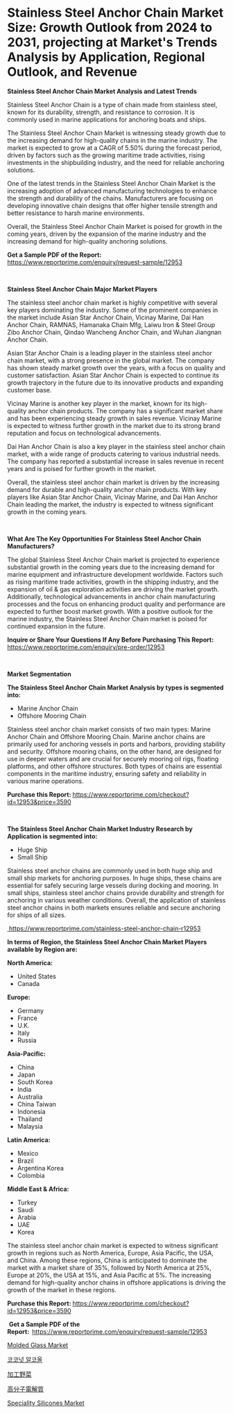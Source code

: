 <p><h1>Stainless Steel Anchor Chain Market Size: Growth Outlook from 2024 to 2031, projecting at Market's Trends Analysis by Application, Regional Outlook, and Revenue</h1></p><p><strong>Stainless Steel Anchor Chain Market Analysis and Latest Trends</strong></p>
<p><p>Stainless Steel Anchor Chain is a type of chain made from stainless steel, known for its durability, strength, and resistance to corrosion. It is commonly used in marine applications for anchoring boats and ships.</p><p>The Stainless Steel Anchor Chain Market is witnessing steady growth due to the increasing demand for high-quality chains in the marine industry. The market is expected to grow at a CAGR of 5.50% during the forecast period, driven by factors such as the growing maritime trade activities, rising investments in the shipbuilding industry, and the need for reliable anchoring solutions.</p><p>One of the latest trends in the Stainless Steel Anchor Chain Market is the increasing adoption of advanced manufacturing technologies to enhance the strength and durability of the chains. Manufacturers are focusing on developing innovative chain designs that offer higher tensile strength and better resistance to harsh marine environments.</p><p>Overall, the Stainless Steel Anchor Chain Market is poised for growth in the coming years, driven by the expansion of the marine industry and the increasing demand for high-quality anchoring solutions.</p></p>
<p><strong>Get a Sample PDF of the Report:&nbsp;</strong> <a href="https://www.reportprime.com/enquiry/request-sample/12953">https://www.reportprime.com/enquiry/request-sample/12953</a></p>
<p>&nbsp;</p>
<p><strong>Stainless Steel Anchor Chain Major Market Players</strong></p>
<p><p>The stainless steel anchor chain market is highly competitive with several key players dominating the industry. Some of the prominent companies in the market include Asian Star Anchor Chain, Vicinay Marine, Dai Han Anchor Chain, RAMNAS, Hamanaka Chain Mfg, Laiwu Iron & Steel Group Zibo Anchor Chain, Qindao Wancheng Anchor Chain, and Wuhan Jiangnan Anchor Chain.</p><p>Asian Star Anchor Chain is a leading player in the stainless steel anchor chain market, with a strong presence in the global market. The company has shown steady market growth over the years, with a focus on quality and customer satisfaction. Asian Star Anchor Chain is expected to continue its growth trajectory in the future due to its innovative products and expanding customer base.</p><p>Vicinay Marine is another key player in the market, known for its high-quality anchor chain products. The company has a significant market share and has been experiencing steady growth in sales revenue. Vicinay Marine is expected to witness further growth in the market due to its strong brand reputation and focus on technological advancements.</p><p>Dai Han Anchor Chain is also a key player in the stainless steel anchor chain market, with a wide range of products catering to various industrial needs. The company has reported a substantial increase in sales revenue in recent years and is poised for further growth in the market.</p><p>Overall, the stainless steel anchor chain market is driven by the increasing demand for durable and high-quality anchor chain products. With key players like Asian Star Anchor Chain, Vicinay Marine, and Dai Han Anchor Chain leading the market, the industry is expected to witness significant growth in the coming years.</p></p>
<p>&nbsp;</p>
<p><strong>What Are The Key Opportunities For Stainless Steel Anchor Chain Manufacturers?</strong></p>
<p><p>The global Stainless Steel Anchor Chain market is projected to experience substantial growth in the coming years due to the increasing demand for marine equipment and infrastructure development worldwide. Factors such as rising maritime trade activities, growth in the shipping industry, and the expansion of oil & gas exploration activities are driving the market growth. Additionally, technological advancements in anchor chain manufacturing processes and the focus on enhancing product quality and performance are expected to further boost market growth. With a positive outlook for the marine industry, the Stainless Steel Anchor Chain market is poised for continued expansion in the future.</p></p>
<p><strong>Inquire or Share Your Questions If Any Before Purchasing This Report:</strong> <a href="https://www.reportprime.com/enquiry/pre-order/12953">https://www.reportprime.com/enquiry/pre-order/12953</a></p>
<p>&nbsp;</p>
<p><strong>Market Segmentation</strong></p>
<p><strong>The Stainless Steel Anchor Chain Market Analysis by types is segmented into:</strong></p>
<p><ul><li>Marine Anchor Chain</li><li>Offshore Mooring Chain</li></ul></p>
<p><p>Stainless steel anchor chain market consists of two main types: Marine Anchor Chain and Offshore Mooring Chain. Marine anchor chains are primarily used for anchoring vessels in ports and harbors, providing stability and security. Offshore mooring chains, on the other hand, are designed for use in deeper waters and are crucial for securely mooring oil rigs, floating platforms, and other offshore structures. Both types of chains are essential components in the maritime industry, ensuring safety and reliability in various marine operations.</p></p>
<p><strong>Purchase this Report:&nbsp;</strong><a href="https://www.reportprime.com/checkout?id=12953&price=3590">https://www.reportprime.com/checkout?id=12953&price=3590</a></p>
<p>&nbsp;</p>
<p><strong>The Stainless Steel Anchor Chain Market Industry Research by Application is segmented into:</strong></p>
<p><ul><li>Huge Ship</li><li>Small Ship</li></ul></p>
<p><p>Stainless steel anchor chains are commonly used in both huge ship and small ship markets for anchoring purposes. In huge ships, these chains are essential for safely securing large vessels during docking and mooring. In small ships, stainless steel anchor chains provide durability and strength for anchoring in various weather conditions. Overall, the application of stainless steel anchor chains in both markets ensures reliable and secure anchoring for ships of all sizes.</p></p>
<p><a href="https://www.reportprime.com/stainless-steel-anchor-chain-r12953">&nbsp;https://www.reportprime.com/stainless-steel-anchor-chain-r12953</a></p>
<p><strong>In terms of Region, the Stainless Steel Anchor Chain Market Players available by Region are:</strong></p>
<p>
    <p> <strong> North America: </strong>
        <ul>
            <li>United States</li>
            <li>Canada</li>
        </ul>
        </p> 
    <p> <strong> Europe: </strong>
        <ul>
            <li>Germany</li>
            <li>France</li>
            <li>U.K.</li>
            <li>Italy</li>
            <li>Russia</li>
        </ul>
        </p> 
    <p> <strong> Asia-Pacific: </strong>
        <ul>
            <li>China</li>
            <li>Japan</li>
            <li>South Korea</li>
            <li>India</li>
            <li>Australia</li>
            <li>China Taiwan</li>
            <li>Indonesia</li>
            <li>Thailand</li>
            <li>Malaysia</li>
        </ul>
        </p> 
    <p> <strong> Latin America: </strong>
        <ul>
            <li>Mexico</li>
            <li>Brazil</li>
            <li>Argentina Korea</li>
            <li>Colombia</li>
        </ul>
        </p> 
    <p> <strong> Middle East & Africa: </strong>
        <ul>
            <li>Turkey</li>
            <li>Saudi</li>
            <li>Arabia</li>
            <li>UAE</li>
            <li>Korea</li>
        </ul>
    </p>
    </p>
<p><p>The stainless steel anchor chain market is expected to witness significant growth in regions such as North America, Europe, Asia Pacific, the USA, and China. Among these regions, China is anticipated to dominate the market with a market share of 35%, followed by North America at 25%, Europe at 20%, the USA at 15%, and Asia Pacific at 5%. The increasing demand for high-quality anchor chains in offshore applications is driving the growth of the market in these regions.</p></p>
<p><strong>Purchase this Report: </strong><a href="https://www.reportprime.com/checkout?id=12953&price=3590">https://www.reportprime.com/checkout?id=12953&price=3590</a></p>
<p>&nbsp;<strong>Get a Sample PDF of the Report:&nbsp;&nbsp;</strong><a href="https://www.reportprime.com/enquiry/request-sample/12953">https://www.reportprime.com/enquiry/request-sample/12953</a></p>
<p><strong></strong></p>
<p><p><a href="https://issuu.com/reportprime-2/docs/molded-glass-market-size-2030.pptx">Molded Glass Market</a></p><p><a href="https://github.com/vsn7qpua81q/Market-Research-Report-List-1/blob/main/468439019178.md">코코넛 알코올</a></p><p><a href="https://github.com/adcxff01450218/Market-Research-Report-List-1/blob/main/705599320733.md">加工野菜</a></p><p><a href="https://github.com/xnljig2898992/Market-Research-Report-List-1/blob/main/293441620732.md">高分子電解質</a></p><p><a href="https://issuu.com/reportprime-2/docs/speciality-silicones-market-size-2030.pptx">Speciality Silicones Market</a></p></p>